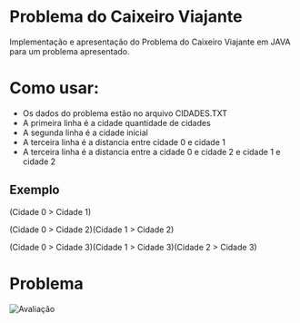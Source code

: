 # Problema do Caixeiro Viajante
 Implementação e apresentação do Problema do Caixeiro Viajante em JAVA para um problema apresentado.
 
 # Como usar:
* Os dados do problema estão no arquivo CIDADES.TXT
* A primeira linha é a cidade quantidade de cidades
* A segunda linha é a cidade inicial
* A terceira linha é a distancia entre cidade 0 e cidade 1
* A terceira linha é a distancia entre a cidade 0 e cidade 2 e cidade 1 e cidade 2

## Exemplo
(Cidade 0 > Cidade 1)

(Cidade 0 > Cidade 2)(Cidade 1 > Cidade 2)

(Cidade 0 > Cidade 3)(Cidade 1 > Cidade 3)(Cidade 2 > Cidade 3)
 
 # Problema
 ![Avaliação](https://user-images.githubusercontent.com/37451620/117810620-03ffb580-b236-11eb-9925-994a2652d460.PNG)
